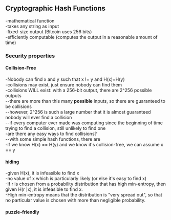 ## Cryptographic Hash Functions
-mathematical function  
-takes any string as input  
-fixed-size output (Bitcoin uses 256 bits)  
-efficiently computable (computes the output in a reasonable amount of time)  
### Security properties
#### Collision-Free  
-Nobody can find x and y such that x != y and H(x)=H(y)  
-collisions may exist, just ensure nobody can find them  
-collisions WILL exist: with a 256-bit output, there are 2^256 possible outputs  
--there are more than this many **possible** inputs, so there are guaranteed to be collisions  
--however, 2^256 is such a large number that it is almost guaranteed nobody will ever find a collision  
--if every computer ever made was computing since the beginning of time trying to find a collision, still unlikely to find one  
-are there any easy ways to find collisions?  
--with some simple hash functions, there are  
-if we know H(x) == H(y) and we know it's collision-free, we can assume x == y  

#### hiding  
-given H(x), it is infeasible to find x  
-no value of x which is particularly likely (or else it's easy to find x)  
-If r is chosen from a probability distribution that has high min-entropy, then given H(r |x), it is infeasible to find x.  
-High min-entropy means that the distribution is "very spread out", so that no particular value is chosen with more than negligible probability.  
#### puzzle-friendly  
